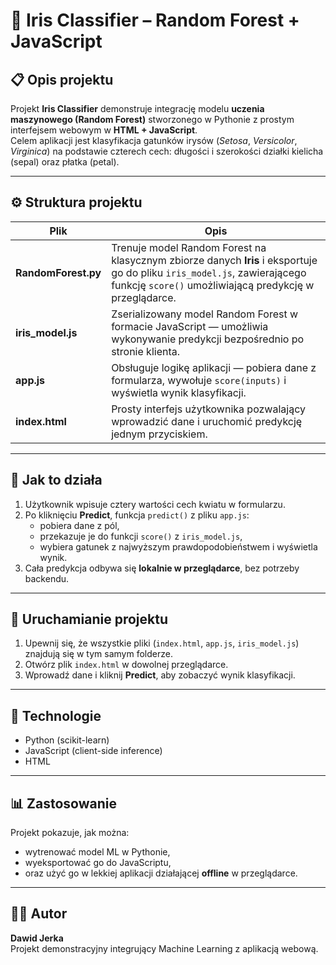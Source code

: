 # 🌸 Iris Classifier – Random Forest + JavaScript

## 📋 Opis projektu
Projekt **Iris Classifier** demonstruje integrację modelu **uczenia maszynowego (Random Forest)** stworzonego w Pythonie z prostym interfejsem webowym w **HTML + JavaScript**.  
Celem aplikacji jest klasyfikacja gatunków irysów (*Setosa*, *Versicolor*, *Virginica*) na podstawie czterech cech: długości i szerokości działki kielicha (sepal) oraz płatka (petal).

---

## ⚙️ Struktura projektu

| Plik | Opis |
|------|------|
| **RandomForest.py** | Trenuje model Random Forest na klasycznym zbiorze danych **Iris** i eksportuje go do pliku `iris_model.js`, zawierającego funkcję `score()` umożliwiającą predykcję w przeglądarce. |
| **iris_model.js** | Zserializowany model Random Forest w formacie JavaScript — umożliwia wykonywanie predykcji bezpośrednio po stronie klienta. |
| **app.js** | Obsługuje logikę aplikacji — pobiera dane z formularza, wywołuje `score(inputs)` i wyświetla wynik klasyfikacji. |
| **index.html** | Prosty interfejs użytkownika pozwalający wprowadzić dane i uruchomić predykcję jednym przyciskiem. |

---

## 🧠 Jak to działa
1. Użytkownik wpisuje cztery wartości cech kwiatu w formularzu.  
2. Po kliknięciu **Predict**, funkcja `predict()` z pliku `app.js`:
   - pobiera dane z pól,
   - przekazuje je do funkcji `score()` z `iris_model.js`,
   - wybiera gatunek z najwyższym prawdopodobieństwem i wyświetla wynik.  
3. Cała predykcja odbywa się **lokalnie w przeglądarce**, bez potrzeby backendu.

---

## 🚀 Uruchamianie projektu
1. Upewnij się, że wszystkie pliki (`index.html`, `app.js`, `iris_model.js`) znajdują się w tym samym folderze.  
2. Otwórz plik `index.html` w dowolnej przeglądarce.  
3. Wprowadź dane i kliknij **Predict**, aby zobaczyć wynik klasyfikacji.

---

## 🧩 Technologie
- Python (scikit-learn)  
- JavaScript (client-side inference)  
- HTML

---

## 📊 Zastosowanie
Projekt pokazuje, jak można:
- wytrenować model ML w Pythonie,  
- wyeksportować go do JavaScriptu,  
- oraz użyć go w lekkiej aplikacji działającej **offline** w przeglądarce.

---

## 👨‍💻 Autor
**Dawid Jerka**  
Projekt demonstracyjny integrujący Machine Learning z aplikacją webową.
